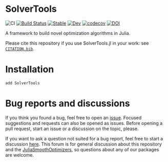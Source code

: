 # SolverTools

![CI](https://github.com/JuliaSmoothOptimizers/SolverTools.jl/workflows/CI/badge.svg?branch=main)
[![Build Status](https://api.cirrus-ci.com/github/JuliaSmoothOptimizers/SolverTools.jl.svg)](https://cirrus-ci.com/github/JuliaSmoothOptimizers/SolverTools.jl)
[![Stable](https://img.shields.io/badge/docs-stable-3f51b5.svg)](https://JuliaSmoothOptimizers.github.io/SolverTools.jl/stable)
[![Dev](https://img.shields.io/badge/docs-dev-3f51b5.svg)](https://JuliaSmoothOptimizers.github.io/SolverTools.jl/dev)
[![codecov](https://codecov.io/gh/JuliaSmoothOptimizers/SolverTools.jl/branch/main/graph/badge.svg?token=KEKgV7oF2t)](https://codecov.io/gh/JuliaSmoothOptimizers/SolverTools.jl)
[![DOI](https://zenodo.org/badge/54757404.svg)](https://zenodo.org/badge/latestdoi/54757404)

A framework to build novel optimization algorithms in Julia.

Please cite this repository if you use SolverTools.jl in your work: see [`CITATION.bib`](https://github.com/JuliaSmoothOptimizers/SolverTools.jl/blob/main/CITATION.bib).

# Installation

```
add SolverTools
```

# Bug reports and discussions

If you think you found a bug, feel free to open an [issue](https://github.com/JuliaSmoothOptimizers/SolverTools.jl/issues).
Focused suggestions and requests can also be opened as issues. Before opening a pull request, start an issue or a discussion on the topic, please.

If you want to ask a question not suited for a bug report, feel free to start a discussion [here](https://github.com/JuliaSmoothOptimizers/Organization/discussions). This forum is for general discussion about this repository and the [JuliaSmoothOptimizers](https://github.com/JuliaSmoothOptimizers), so questions about any of our packages are welcome.

